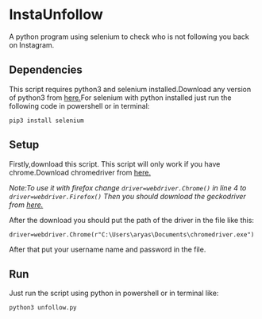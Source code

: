# InstaUnfollow
A python program using selenium to check who is not following you back on Instagram.

## Dependencies

This script requires python3 and selenium installed.Download any version of python3 from <a href="https://www.python.org/downloads/">here.</a>For selenium with python installed just run the following code in powershell or in terminal:

```
pip3 install selenium
```

## Setup

Firstly,download this script.
This script will only work if you have chrome.Download chromedriver from <a href="https://chromedriver.chromium.org/downloads">here.</a>

<i>Note:To use it with firefox change ```driver=webdriver.Chrome()``` in line 4 to  ```driver=webdriver.Firefox()``` Then you should download the geckodriver from <a href="https://github.com/mozilla/geckodriver/releases">here.</a>
 </i>
 
 After the download you should put the path of the driver in the file like this:
 
 ```
 driver=webdriver.Chrome(r"C:\Users\aryas\Documents\chromedriver.exe")
 ```

After that put your username name and password in the file.

## Run

Just run the script using python in powershell or in terminal like:

```
python3 unfollow.py
```
